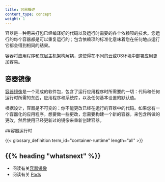 ```yaml
---
title: 容器概述
content_type: concept
weight: 1
---
```


<!-- overview -->

<!--
Containers are a technnology for packaging the (compiled) code for an
application along with the dependencies it needs at run time. Each
container that you run is repeatable; the standardisation from having
dependencies included means that you get the same behavior wherever you
run it.

Containers decouple applications from underlying host infrastructure.
This makes deployment easier in different cloud or OS environments.
-->
容器是一种用来打包已经编译好的代码以及运行时需要的各个依赖项的技术。您运行的每个容器都是可以重复运行的；包含依赖项的标准化意味着您在任何地点运行它都会得到相同的结果。

容器将应用程序和底层主机架构解耦，这使得在不同的云或OS环境中部署应用更加容易。




<!-- body -->

<!--
## Container images
A [container image](/docs/concepts/containers/images/) is a ready-to-run
software package, containing everything needed to run an application:
the code and any runtime it requires, application and system libraries,
and default values for any essential settings.

By design, a container is immutable: you cannot change the code of a
container that is already running. If you have a containerized application
and want to make changes, you need to build a new container that includes
the change, then recreate the container to start from the updated image.
-->
## 容器镜像

[容器镜像](/docs/concepts/containers/images/)是一个现成的软件包，包含了运行应用程序时所需要的一切：代码和任何运行时所需的东西，应用程序和系统库，以及任何基本设置的默认值。

根据设计，容器是不可变的：你不能更改已经在运行的容器中的代码。如果您有一个容器化的应用程序，想要做一些更改，您需要构建一个新的容器，来包含所做的更改，然后使用已经更新过的镜像来重新创建容器。

<!--
## Container runtimes
-->
##容器运行时

{{< glossary_definition term_id="container-runtime" length="all" >}}


## {{% heading "whatsnext" %}}

<!--
* Read about [container images](/docs/concepts/containers/images/)
* Read about [Pods](/docs/concepts/workloads/pods/)
-->
* 阅读有关[容器镜像](/docs/concepts/containers/images/)
* 阅读有关 [Pods](/docs/concepts/workloads/pods/)

